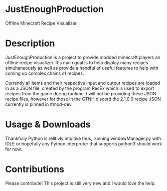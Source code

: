 # JustEnoughProduction
Offline Minecraft Recipe Visualizer 

# Description
JustEnoughProduction is a project to provide modded minecraft players an offline recipe visualizer. It's main goal is to help display many recipes simultaneously as well as provide a handful of useful features to help with coming up complex chains of recipes. 

Currently all items and their respective input and output recipes are loaded in as a JSON file, created by the program RecEx which is used to export recipes from the game during runtime. I will not be providing these JSON recipe files, however for those in the GTNH discord the 2.1.0.0 recipe JSON currently is pinned in #mod-dev.

# Usage & Downloads
Thankfully Python is relitivly intuitive thus, running windowManager.py with IDLE or hopefully any Python interpreter that supports python3 should work for now. 

# Contributions
Please contribute! This project is still very new and I would love the help. 